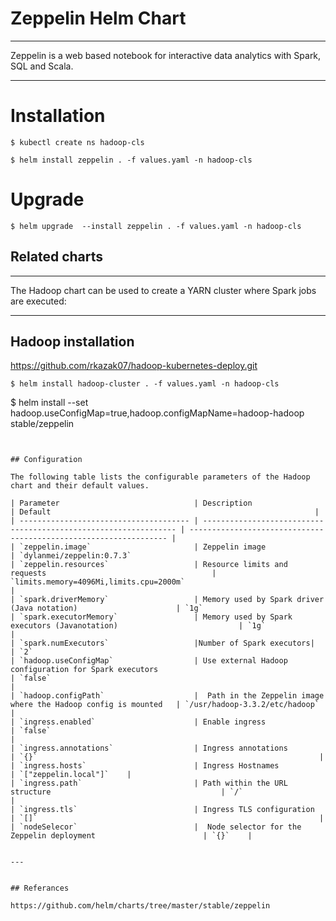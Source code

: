 # Zeppelin Helm Chart
-------------------------------------------------------------------------------------------------------

Zeppelin is a web based notebook for interactive data analytics with Spark, SQL and Scala.

-------------------------------------------------------------------------------------------------------

# Installation

```
$ kubectl create ns hadoop-cls
```

```
$ helm install zeppelin . -f values.yaml -n hadoop-cls
```

# Upgrade


```
$ helm upgrade  --install zeppelin . -f values.yaml -n hadoop-cls
```

## Related charts

-------------------------------------------------------------------------------------------------------

The Hadoop chart can be used to create a YARN cluster where Spark jobs are executed:

-------------------------------------------------------------------------------------------------------
## Hadoop installation

https://github.com/rkazak07/hadoop-kubernetes-deploy.git


```
$ helm install hadoop-cluster . -f values.yaml -n hadoop-cls

````
$ helm install --set hadoop.useConfigMap=true,hadoop.configMapName=hadoop-hadoop stable/zeppelin
```


## Configuration

The following table lists the configurable parameters of the Hadoop chart and their default values.

| Parameter                              | Description                                                      | Default                                                           |
| -------------------------------------- | ---------------------------------------------------------------- | ----------------------------------------------------------------- |
| `zeppelin.image`                       | Zeppelin image                                                   | `dylanmei/zeppelin:0.7.3`                                       
| `zeppelin.resources`                   | Resource limits and requests                                     | `limits.memory=4096Mi,limits.cpu=2000m`                                                           |
| `spark.driverMemory`                   | Memory used by Spark driver (Java notation)                      | `1g`
| `spark.executorMemory`                 | Memory used by Spark executors (Javanotation)                           | `1g`                                                            |
| `spark.numExecutors`                   |Number of Spark executors|                                        | `2`
| `hadoop.useConfigMap`                  | Use external Hadoop configuration for Spark executors                                         | `false`                                                               |
| `hadoop.configPath`                    | 	Path in the Zeppelin image where the Hadoop config is mounted   | `/usr/hadoop-3.3.2/etc/hadoop`    |
| `ingress.enabled`                      | Enable ingress                                                  | `false`                                                               |
| `ingress.annotations`                  | Ingress annotations                                                 | `{}`                                                               |
| `ingress.hosts`                        | Ingress Hostnames                                                 | `["zeppelin.local"]`    |
| `ingress.path`                         | Path within the URL structure                                      | `/`                                                            |
| `ingress.tls`                          | Ingress TLS configuration                                          | `[]`                                                               |
| `nodeSelecor`                          | 	Node selector for the Zeppelin deployment                        | `{}`    |


---


## Referances

https://github.com/helm/charts/tree/master/stable/zeppelin
